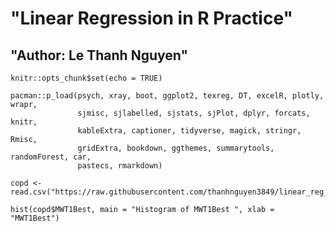 # "__Linear Regression in R Practice__"
## "Author: Le Thanh Nguyen"

```{r setup, include=FALSE}
knitr::opts_chunk$set(echo = TRUE)
```

```{r "basic_packages"}
pacman::p_load(psych, xray, boot, ggplot2, texreg, DT, excelR, plotly, wrapr, 
               sjmisc, sjlabelled, sjstats, sjPlot, dplyr, forcats, knitr,
               kableExtra, captioner, tidyverse, magick, stringr, Rmisc, 
               gridExtra, bookdown, ggthemes, summarytools, randomForest, car,
               pastecs, rmarkdown)
```   

```{r "load the csv"}
copd <- read.csv("https://raw.githubusercontent.com/thanhnguyen3849/linear_reg_R/main/COPD_student_dataset.csv")
```

```{r "histogram"}
hist(copd$MWT1Best, main = "Histogram of MWT1Best ", xlab = "MWT1Best")
```

